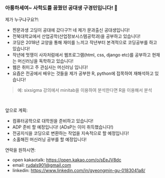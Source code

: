 ### 아룡하세여~ 사학도를 꿈꿨던 공대생 구경민입니다! 👋

<!--
**Ant9615/Ant9615** is a ✨ _special_ ✨ repository because its `README.md` (this file) appears on your GitHub profile.-->

제가 누구냐구요?!:

- 찐문과생 고딩이 공대에 갔다구?! 네 제가 문과출신 공대생입니다!
- 전북대학교에서 산업공학(산업정보시스템공학과)을 공부하고 있습니다!
- 코딩은 2018년 교양을 통해 재미를 느끼고 작년부터 본격적으로 코딩공부를 하고 있습니다!
- 작년에 멋쟁이 사자처럼에서 웹프로그램(html, css, django etc)를 공부하고 현재는 머신러닝을 독학하고 있습니다!
- 웹은 취미고 주 관심사는 머신러닝 입니다! 
- 요즘은 전공에서 배우는 것들을 제가 공부한 R, python에 접목하여 재해석하고 있습니다!
> 예: sixsigma 강의에서 minitab을 이용하여 분석한다면 R을 이용해서 분석
<br>

앞으로 계획: 
- 컴퓨터공학으로 대학원을 준비하고 있습니다!
- ADP 준비 할 예정입니다! (ADsP는 이미 취득했습니다!)
- 전공지식을 코딩으로 변환하는 작업을 지속적으로 할 예정입니다!
- 소홀해진 머신러닝 공부를 할 예정입니다! 

연락을 원하시면:
- open kakaotalk: https://open.kakao.com/o/sEeJV8dc
- email: rudals901@gmail.com
- linkedin: https://www.linkedin.com/in/gyeongmin-gu-0183041a8/
